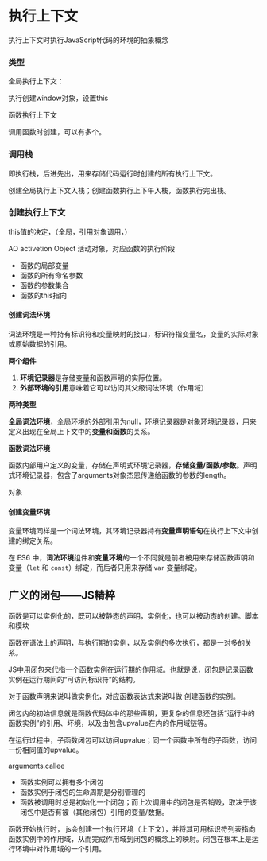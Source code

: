 # 执行上下文

执行上下文时执行JavaScript代码的环境的抽象概念

### 类型

全局执行上下文：

执行创建window对象，设置this

函数执行上下文

调用函数时创建，可以有多个。

### 调用栈

即执行栈，后进先出，用来存储代码运行时创建的所有执行上下文。

创建全局执行上下文入栈；创建函数执行上下午入栈，函数执行完出栈。

### 创建执行上下文

this值的决定，（全局，引用对象调用，）

AO activetion Object 活动对象，对应函数的执行阶段

- 函数的局部变量
- 函数的所有命名参数
- 函数的参数集合
- 函数的this指向

#### 创建词法环境

词法环境是一种持有标识符和变量映射的接口，标识符指变量名，变量的实际对象或原始数据的引用。

**两个组件**

1. **环境记录器**是存储变量和函数声明的实际位置。
2. **外部环境的引用**意味着它可以访问其父级词法环境（作用域）

**两种类型**

**全局词法环境**，全局环境的外部引用为null，环境记录器是对象环境记录器，用来定义出现在全局上下文中的**变量和函数**的关系。

**函数词法环境**

函数内部用户定义的变量，存储在声明式环境记录器，**存储变量/函数/参数**。声明式环境记录器，包含了arguments对象杰恩传递给函数的参数的length。

对象

#### 创建变量环境

变量环境同样是一个词法环境，其环境记录器持有**变量声明语句**在执行上下文中创建的绑定关系。

在 ES6 中，**词法环境**组件和**变量环境**的一个不同就是前者被用来存储函数声明和变量（`let` 和 `const`）绑定，而后者只用来存储 `var` 变量绑定。

## 广义的闭包——JS精粹

函数是可以实例化的，既可以被静态的声明，实例化，也可以被动态的创建。脚本和模块

函数在语法上的声明，与执行期的实例，以及实例的多次执行，都是一对多的关系。

JS中用闭包来代指一个函数实例在运行期的作用域。也就是说，闭包是记录函数实例在运行期间的“可访问标识符”的结构。

对于函数声明来说叫做实例化，对应函数表达式来说叫做 创建函数的实例。

闭包内的初始信息就是函数代码体中的那些声明，更复杂的信息还包括“运行中的函数实例”的引用、坏境，以及由包含upvalue在内的作用域链等。

在运行过程中，子函数闭包可以访问upvalue；同一个函数中所有的子函数，访问一份相同值的upvalue。

arguments.callee

- 函数实例可以拥有多个闭包
- 函数实例于闭包的生命周期是分别管理的
- 函数被调用时总是初始化一个闭包；而上次调用中的闭包是否销毁，取决于该闭包中是否有被（其他闭包）引用的变量/数据。

函数开始执行时， js会创建一个执行环境（上下文），并将其可用标识符列表指向函数实例中的作用域，从而完成作用域到闭包的概念上的映射。闭包在根本上是运行环境中对作用域的一个引用。 